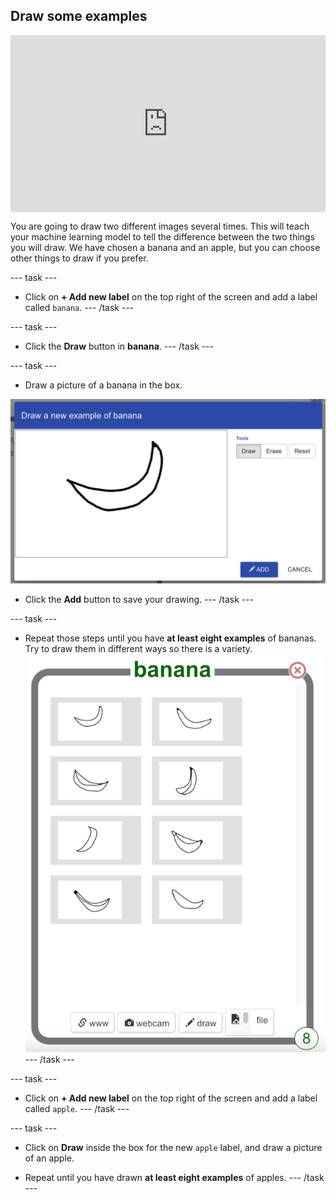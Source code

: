 ## Draw some examples

<html>
  <div style="position: relative; overflow: hidden; padding-top: 56.25%;">
    <iframe style="position: absolute; top: 0; left: 0; right: 0; width: 100%; height: 100%; border: none;" src="https://www.youtube.com/embed/UTTneNuaGLQ?rel=0&cc_load_policy=1" allowfullscreen allow="accelerometer; autoplay; clipboard-write; encrypted-media; gyroscope; picture-in-picture; web-share"></iframe>
  </div>
</html>


You are going to draw two different images several times. This will teach your machine learning model to tell the difference between the two things you will draw. We have chosen a banana and an apple, but you can choose other things to draw if you prefer.

--- task ---
+ Click on **+ Add new label** on the top right of the screen and add a label called `banana`. 
--- /task ---

--- task ---
+ Click the **Draw** button in **banana**.
--- /task ---

--- task ---
+ Draw a picture of a banana in the box.

![A hand drawn picture of a banana](images/draw-banana.png)

+ Click the **Add** button to save your drawing.
--- /task ---

--- task ---
+ Repeat those steps until you have **at least eight examples** of bananas. Try to draw them in different ways so there is a variety.
![Bucket filled with 8 examples of basic hand drawn bananas](images/8-banana.png)
--- /task ---

--- task ---
+ Click on **+ Add new label** on the top right of the screen and add a label called `apple`.
--- /task ---

--- task ---
+ Click on **Draw** inside the box for the new `apple` label, and draw a picture of an apple. 

+ Repeat until you have drawn **at least eight examples** of apples.
--- /task ---



